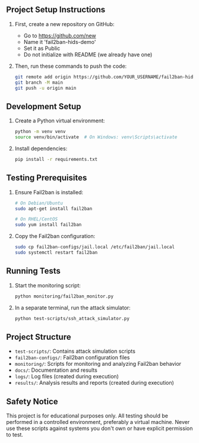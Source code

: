 ## Project Setup Instructions

1. First, create a new repository on GitHub:
   - Go to https://github.com/new
   - Name it 'fail2ban-hids-demo'
   - Set it as Public
   - Do not initialize with README (we already have one)

2. Then, run these commands to push the code:
   ```bash
   git remote add origin https://github.com/YOUR_USERNAME/fail2ban-hids-demo.git
   git branch -M main
   git push -u origin main
   ```

## Development Setup

1. Create a Python virtual environment:
   ```bash
   python -m venv venv
   source venv/bin/activate  # On Windows: venv\Scripts\activate
   ```

2. Install dependencies:
   ```bash
   pip install -r requirements.txt
   ```

## Testing Prerequisites

1. Ensure Fail2ban is installed:
   ```bash
   # On Debian/Ubuntu
   sudo apt-get install fail2ban

   # On RHEL/CentOS
   sudo yum install fail2ban
   ```

2. Copy the Fail2ban configuration:
   ```bash
   sudo cp fail2ban-configs/jail.local /etc/fail2ban/jail.local
   sudo systemctl restart fail2ban
   ```

## Running Tests

1. Start the monitoring script:
   ```bash
   python monitoring/fail2ban_monitor.py
   ```

2. In a separate terminal, run the attack simulator:
   ```bash
   python test-scripts/ssh_attack_simulator.py
   ```

## Project Structure

- `test-scripts/`: Contains attack simulation scripts
- `fail2ban-configs/`: Fail2ban configuration files
- `monitoring/`: Scripts for monitoring and analyzing Fail2ban behavior
- `docs/`: Documentation and results
- `logs/`: Log files (created during execution)
- `results/`: Analysis results and reports (created during execution)

## Safety Notice

This project is for educational purposes only. All testing should be performed in a controlled environment, preferably a virtual machine. Never use these scripts against systems you don't own or have explicit permission to test.
